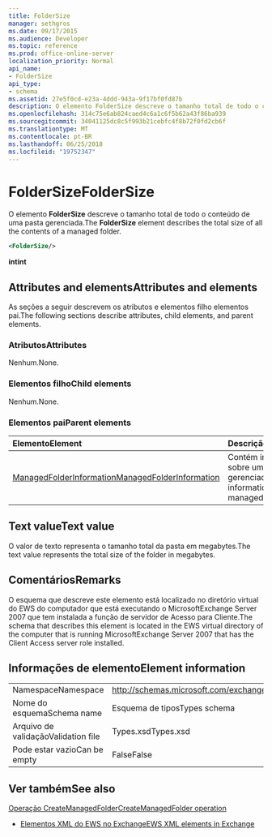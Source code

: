 ```yaml
---
title: FolderSize
manager: sethgros
ms.date: 09/17/2015
ms.audience: Developer
ms.topic: reference
ms.prod: office-online-server
localization_priority: Normal
api_name:
- FolderSize
api_type:
- schema
ms.assetid: 27e5f0cd-e23a-4ddd-943a-9f17bf0fd87b
description: O elemento FolderSize descreve o tamanho total de todo o conteúdo de uma pasta gerenciada.
ms.openlocfilehash: 314c75e6ab824caed4c6a1c6f5b62a43f86ba939
ms.sourcegitcommit: 34041125dc8c5f993b21cebfc4f8b72f0fd2cb6f
ms.translationtype: MT
ms.contentlocale: pt-BR
ms.lasthandoff: 06/25/2018
ms.locfileid: "19752347"
---
```

# <a name="foldersize"></a><span data-ttu-id="5d810-103">FolderSize</span><span class="sxs-lookup"><span data-stu-id="5d810-103">FolderSize</span></span>

<span data-ttu-id="5d810-104">O elemento **FolderSize** descreve o tamanho total de todo o conteúdo de uma pasta gerenciada.</span><span class="sxs-lookup"><span data-stu-id="5d810-104">The **FolderSize** element describes the total size of all the contents of a managed folder.</span></span> 
  
```xml
<FolderSize/>
```

 <span data-ttu-id="5d810-105">**int**</span><span class="sxs-lookup"><span data-stu-id="5d810-105">**int**</span></span>
## <a name="attributes-and-elements"></a><span data-ttu-id="5d810-106">Attributes and elements</span><span class="sxs-lookup"><span data-stu-id="5d810-106">Attributes and elements</span></span>

<span data-ttu-id="5d810-107">As seções a seguir descrevem os atributos e elementos filho elementos pai.</span><span class="sxs-lookup"><span data-stu-id="5d810-107">The following sections describe attributes, child elements, and parent elements.</span></span>
  
### <a name="attributes"></a><span data-ttu-id="5d810-108">Atributos</span><span class="sxs-lookup"><span data-stu-id="5d810-108">Attributes</span></span>

<span data-ttu-id="5d810-109">Nenhum.</span><span class="sxs-lookup"><span data-stu-id="5d810-109">None.</span></span>
  
### <a name="child-elements"></a><span data-ttu-id="5d810-110">Elementos filho</span><span class="sxs-lookup"><span data-stu-id="5d810-110">Child elements</span></span>

<span data-ttu-id="5d810-111">Nenhum.</span><span class="sxs-lookup"><span data-stu-id="5d810-111">None.</span></span>
  
### <a name="parent-elements"></a><span data-ttu-id="5d810-112">Elementos pai</span><span class="sxs-lookup"><span data-stu-id="5d810-112">Parent elements</span></span>

|<span data-ttu-id="5d810-113">**Elemento**</span><span class="sxs-lookup"><span data-stu-id="5d810-113">**Element**</span></span>|<span data-ttu-id="5d810-114">**Descrição**</span><span class="sxs-lookup"><span data-stu-id="5d810-114">**Description**</span></span>|
|:-----|:-----|
|[<span data-ttu-id="5d810-115">ManagedFolderInformation</span><span class="sxs-lookup"><span data-stu-id="5d810-115">ManagedFolderInformation</span></span>](managedfolderinformation.md) <br/> |<span data-ttu-id="5d810-116">Contém informações sobre uma pasta gerenciada.</span><span class="sxs-lookup"><span data-stu-id="5d810-116">Contains information about a managed folder.</span></span>  <br/> |
   
## <a name="text-value"></a><span data-ttu-id="5d810-117">Text value</span><span class="sxs-lookup"><span data-stu-id="5d810-117">Text value</span></span>

<span data-ttu-id="5d810-118">O valor de texto representa o tamanho total da pasta em megabytes.</span><span class="sxs-lookup"><span data-stu-id="5d810-118">The text value represents the total size of the folder in megabytes.</span></span>
  
## <a name="remarks"></a><span data-ttu-id="5d810-119">Comentários</span><span class="sxs-lookup"><span data-stu-id="5d810-119">Remarks</span></span>

<span data-ttu-id="5d810-120">O esquema que descreve este elemento está localizado no diretório virtual do EWS do computador que está executando o MicrosoftExchange Server 2007 que tem instalada a função de servidor de Acesso para Cliente.</span><span class="sxs-lookup"><span data-stu-id="5d810-120">The schema that describes this element is located in the EWS virtual directory of the computer that is running MicrosoftExchange Server 2007 that has the Client Access server role installed.</span></span>
  
## <a name="element-information"></a><span data-ttu-id="5d810-121">Informações de elemento</span><span class="sxs-lookup"><span data-stu-id="5d810-121">Element information</span></span>

|||
|:-----|:-----|
|<span data-ttu-id="5d810-122">Namespace</span><span class="sxs-lookup"><span data-stu-id="5d810-122">Namespace</span></span>  <br/> |http://schemas.microsoft.com/exchange/services/2006/types  <br/> |
|<span data-ttu-id="5d810-123">Nome do esquema</span><span class="sxs-lookup"><span data-stu-id="5d810-123">Schema name</span></span>  <br/> |<span data-ttu-id="5d810-124">Esquema de tipos</span><span class="sxs-lookup"><span data-stu-id="5d810-124">Types schema</span></span>  <br/> |
|<span data-ttu-id="5d810-125">Arquivo de validação</span><span class="sxs-lookup"><span data-stu-id="5d810-125">Validation file</span></span>  <br/> |<span data-ttu-id="5d810-126">Types.xsd</span><span class="sxs-lookup"><span data-stu-id="5d810-126">Types.xsd</span></span>  <br/> |
|<span data-ttu-id="5d810-127">Pode estar vazio</span><span class="sxs-lookup"><span data-stu-id="5d810-127">Can be empty</span></span>  <br/> |<span data-ttu-id="5d810-128">False</span><span class="sxs-lookup"><span data-stu-id="5d810-128">False</span></span>  <br/> |
   
## <a name="see-also"></a><span data-ttu-id="5d810-129">Ver também</span><span class="sxs-lookup"><span data-stu-id="5d810-129">See also</span></span>



[<span data-ttu-id="5d810-130">Operação CreateManagedFolder</span><span class="sxs-lookup"><span data-stu-id="5d810-130">CreateManagedFolder operation</span></span>](createmanagedfolder-operation.md)


- [<span data-ttu-id="5d810-131">Elementos XML do EWS no Exchange</span><span class="sxs-lookup"><span data-stu-id="5d810-131">EWS XML elements in Exchange</span></span>](ews-xml-elements-in-exchange.md)

